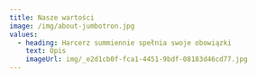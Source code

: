 ```yaml
---
title: Nasze wartości
image: /img/about-jumbotron.jpg
values:
  - heading: Harcerz summiennie spełnia swoje obowiązki
    text: Opis
    imageUrl: img/_e2d1cb0f-fca1-4451-9bdf-08183d46cd77.jpg
---
```


